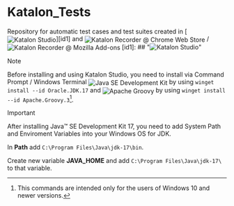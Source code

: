 # Katalon_Tests
Repository for automatic test cases and test suites created in [<img src="https://img.shields.io/github/v/release/katalon-studio/katalon-studio?label=Katalon%20Studio&color=19d89f&filter=free-v9.*" alt="Katalon Studio" style="vertical-align: middle;">][id1] and <img src="https://img.shields.io/chrome-web-store/v/ljdobmomdgdljniojadhoplhkpialdid?logo=chromewebstore&logoColor=white&logoSize=auto&label=Katalon%20Recorder&color=f04864" alt="Katalon Recorder @ Chrome Web Store" style="vertical-align: middle;"> / <img src="https://img.shields.io/amo/v/katalon-automation-record?label=Katalon%20Recorder%20%40%20Mozilla%20Add-ons&color=f04864" alt="Katalon Recorder @ Mozilla Add-ons" style="vertical-align: middle;">
[id1]: ## "<img src='https://img.shields.io/github/v/release/katalon-studio/katalon-studio?label=Katalon%20Studio&color=19d89f&filter=free-v9.*' alt='Katalon Studio'>"

> [!NOTE]
> Before installing and using Katalon Studio, you need to install via Command Prompt / Windows Terminal <img src="https://img.shields.io/winget/v/Oracle.JDK.17?label=Java%20SE%20Development%20Kit" alt="Java SE Development Kit" style="vertical-align: middle;"> by using `winget install --id Oracle.JDK.17` and <img src="https://img.shields.io/winget/v/Apache.Groovy.3?logo=apachegroovy&logoColor=white&logoSize=auto&label=Apache%20Groovy&color=4298b8" alt="Apache Groovy" style="vertical-align: middle;"> by using `winget install --id Apache.Groovy.3`[^1].

[^1]: This commands are intended only for the users of Windows 10 and newer versions.

> [!IMPORTANT]
> After installing Java&trade; SE Development Kit 17, you need to add System Path and Enviroment Variables into your Windows OS for JDK.
>
> In **Path** add `C:\Program Files\Java\jdk-17\bin`.
>
> Create new variable **JAVA_HOME** and add `C:\Program Files\Java\jdk-17\` to that variable.